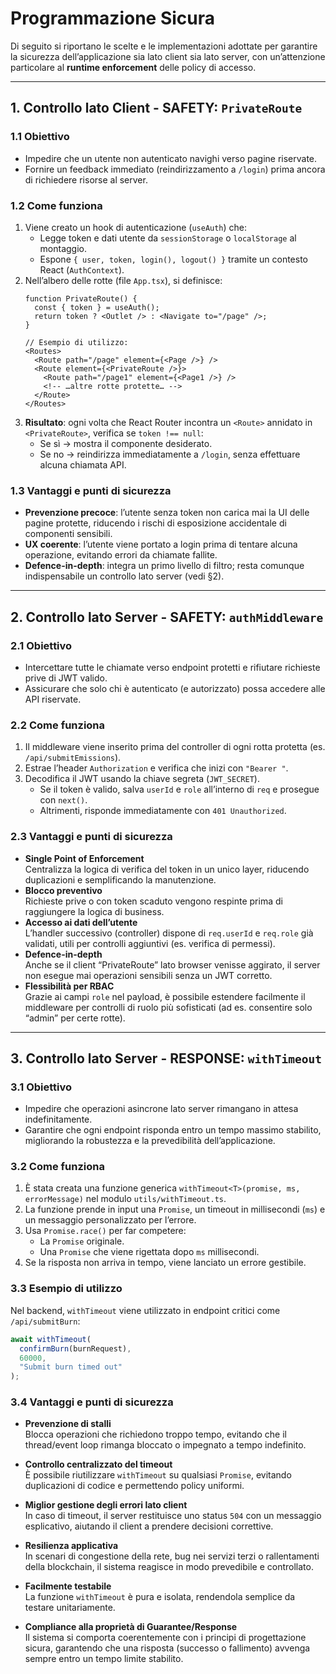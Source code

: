 # Programmazione Sicura

Di seguito si riportano le scelte e le implementazioni adottate per garantire la sicurezza dell’applicazione sia lato client sia lato server, con un’attenzione particolare al ​**runtime enforcement**​ delle policy di accesso.

---

## 1. Controllo lato Client - SAFETY: `PrivateRoute`

### 1.1 Obiettivo
- Impedire che un utente non autenticato navighi verso pagine riservate.
- Fornire un feedback immediato (reindirizzamento a `/login`) prima ancora di richiedere risorse al server.

### 1.2 Come funziona
1. Viene creato un hook di autenticazione (`useAuth`) che:
   - Legge token e dati utente da `sessionStorage` o `localStorage` al montaggio.
   - Espone `{ user, token, login(), logout() }` tramite un contesto React (`AuthContext`).
2. Nell’albero delle rotte (file `App.tsx`), si definisce:
   ```tsx
   function PrivateRoute() {
     const { token } = useAuth();
     return token ? <Outlet /> : <Navigate to="/page" />;
   }

   // Esempio di utilizzo:
   <Routes>
     <Route path="/page" element={<Page />} />
     <Route element={<PrivateRoute />}>
       <Route path="/page1" element={<Page1 />} />
       <!-- …altre rotte protette… -->
     </Route>
   </Routes>
     ```
3. **Risultato**: ogni volta che React Router incontra un `<Route>` annidato in `<PrivateRoute>`, verifica se `token !== null`:
   - Se sì → mostra il componente desiderato.
   - Se no → reindirizza immediatamente a `/login`, senza effettuare alcuna chiamata API.

### 1.3 Vantaggi e punti di sicurezza
- **Prevenzione precoce**: l’utente senza token non carica mai la UI delle pagine protette, riducendo i rischi di esposizione accidentale di componenti sensibili.  
- **UX coerente**: l’utente viene portato a login prima di tentare alcuna operazione, evitando errori da chiamate fallite.  
- **Defence-in-depth**: integra un primo livello di filtro; resta comunque indispensabile un controllo lato server (vedi §2).

---

## 2. Controllo lato Server - SAFETY: `authMiddleware`

### 2.1 Obiettivo
- Intercettare tutte le chiamate verso endpoint protetti e rifiutare richieste prive di JWT valido.
- Assicurare che solo chi è autenticato (e autorizzato) possa accedere alle API riservate.

### 2.2 Come funziona
1. Il middleware viene inserito prima del controller di ogni rotta protetta (es. `/api/submitEmissions`).
2. Estrae l’header `Authorization` e verifica che inizi con `"Bearer "`.
3. Decodifica il JWT usando la chiave segreta (`JWT_SECRET`).
   - Se il token è valido, salva `userId` e `role` all’interno di `req` e prosegue con `next()`.
   - Altrimenti, risponde immediatamente con `401 Unauthorized`.

### 2.3 Vantaggi e punti di sicurezza
- **Single Point of Enforcement**  
  Centralizza la logica di verifica del token in un unico layer, riducendo duplicazioni e semplificando la manutenzione.
- **Blocco preventivo**  
  Richieste prive o con token scaduto vengono respinte prima di raggiungere la logica di business.
- **Accesso ai dati dell’utente**  
  L’handler successivo (controller) dispone di `req.userId` e `req.role` già validati, utili per controlli aggiuntivi (es. verifica di permessi).
- **Defence-in-depth**  
  Anche se il client “PrivateRoute” lato browser venisse aggirato, il server non esegue mai operazioni sensibili senza un JWT corretto.
- **Flessibilità per RBAC**  
  Grazie ai campi `role` nel payload, è possibile estendere facilmente il middleware per controlli di ruolo più sofisticati (ad es. consentire solo “admin” per certe rotte).

---
## 3. Controllo lato Server - RESPONSE: `withTimeout`

### 3.1 Obiettivo
- Impedire che operazioni asincrone lato server rimangano in attesa indefinitamente.
- Garantire che ogni endpoint risponda entro un tempo massimo stabilito, migliorando la robustezza e la prevedibilità dell’applicazione.

### 3.2 Come funziona
1. È stata creata una funzione generica `withTimeout<T>(promise, ms, errorMessage)` nel modulo `utils/withTimeout.ts`.
2. La funzione prende in input una `Promise`, un timeout in millisecondi (`ms`) e un messaggio personalizzato per l’errore.
3. Usa `Promise.race()` per far competere:
   - La `Promise` originale.
   - Una `Promise` che viene rigettata dopo `ms` millisecondi.
4. Se la risposta non arriva in tempo, viene lanciato un errore gestibile.

### 3.3 Esempio di utilizzo
Nel backend, `withTimeout` viene utilizzato in endpoint critici come `/api/submitBurn`:

```ts
await withTimeout(
  confirmBurn(burnRequest),
  60000,
  "Submit burn timed out"
);
```

### 3.4 Vantaggi e punti di sicurezza

- **Prevenzione di stalli**  
  Blocca operazioni che richiedono troppo tempo, evitando che il thread/event loop rimanga bloccato o impegnato a tempo indefinito.

- **Controllo centralizzato del timeout**  
  È possibile riutilizzare `withTimeout` su qualsiasi `Promise`, evitando duplicazioni di codice e permettendo policy uniformi.

- **Miglior gestione degli errori lato client**  
  In caso di timeout, il server restituisce uno status `504` con un messaggio esplicativo, aiutando il client a prendere decisioni correttive.

- **Resilienza applicativa**  
  In scenari di congestione della rete, bug nei servizi terzi o rallentamenti della blockchain, il sistema reagisce in modo prevedibile e controllato.

- **Facilmente testabile**  
  La funzione `withTimeout` è pura e isolata, rendendola semplice da testare unitariamente.

- **Compliance alla proprietà di Guarantee/Response**  
  Il sistema si comporta coerentemente con i principi di progettazione sicura, garantendo che una risposta (successo o fallimento) avvenga sempre entro un tempo limite stabilito.



